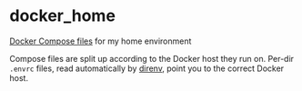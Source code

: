 # docker_home
[Docker Compose files](https://docs.docker.com/compose/compose-file/) for my home environment

Compose files are split up according to the Docker host they run on. Per-dir `.envrc` files, read automatically by [direnv](https://direnv.net/), point you to the correct Docker host.